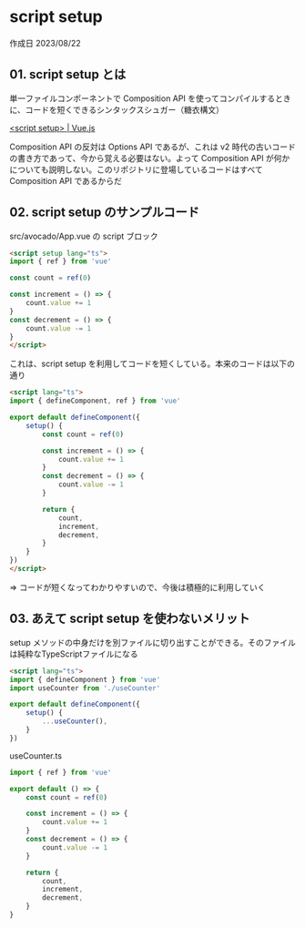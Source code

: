 # script setup

作成日 2023/08/22

## 01. script setup とは

単一ファイルコンポーネントで Composition API を使ってコンパイルするときに、コードを短くできるシンタックスシュガー（糖衣構文）

[&lt;script setup&gt; | Vue.js](https://ja.vuejs.org/api/sfc-script-setup.html#script-setup)

Composition API の反対は Options API であるが、これは v2 時代の古いコードの書き方であって、今から覚える必要はない。よって Composition API が何かについても説明しない。このリポジトリに登場しているコードはすべて Composition API であるからだ

## 02. script setup のサンプルコード

src/avocado/App.vue の script ブロック

```html
<script setup lang="ts">
import { ref } from 'vue'

const count = ref(0)

const increment = () => {
    count.value += 1
}
const decrement = () => {
    count.value -= 1
}
</script>
```

これは、script setup を利用してコードを短くしている。本来のコードは以下の通り

```html
<script lang="ts">
import { defineComponent, ref } from 'vue'

export default defineComponent({
    setup() {
        const count = ref(0)

        const increment = () => {
            count.value += 1
        }
        const decrement = () => {
            count.value -= 1
        }

        return {
            count,
            increment,
            decrement,
        }
    }
})
</script>
```

=> コードが短くなってわかりやすいので、今後は積極的に利用していく

## 03. あえて script setup を使わないメリット

setup メソッドの中身だけを別ファイルに切り出すことができる。そのファイルは純粋なTypeScriptファイルになる

```html
<script lang="ts">
import { defineComponent } from 'vue'
import useCounter from './useCounter'

export default defineComponent({
    setup() {
        ...useCounter(),
    }
})
```

useCounter.ts

```javascript
import { ref } from 'vue'

export default () => {
    const count = ref(0)

    const increment = () => {
        count.value += 1
    }
    const decrement = () => {
        count.value -= 1
    }

    return {
        count,
        increment,
        decrement,
    }
}
```
